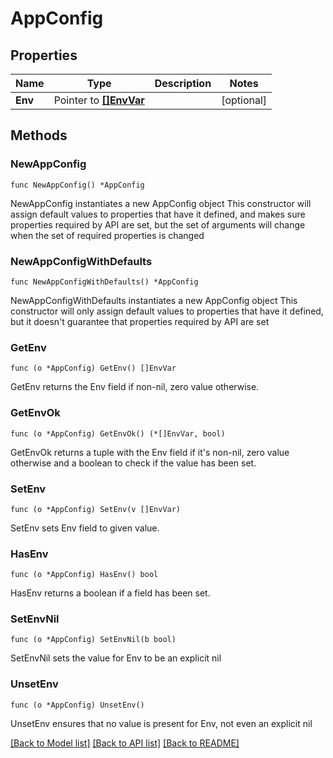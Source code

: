 # AppConfig

## Properties

Name | Type | Description | Notes
------------ | ------------- | ------------- | -------------
**Env** | Pointer to [**[]EnvVar**](EnvVar.md) |  | [optional] 

## Methods

### NewAppConfig

`func NewAppConfig() *AppConfig`

NewAppConfig instantiates a new AppConfig object
This constructor will assign default values to properties that have it defined,
and makes sure properties required by API are set, but the set of arguments
will change when the set of required properties is changed

### NewAppConfigWithDefaults

`func NewAppConfigWithDefaults() *AppConfig`

NewAppConfigWithDefaults instantiates a new AppConfig object
This constructor will only assign default values to properties that have it defined,
but it doesn't guarantee that properties required by API are set

### GetEnv

`func (o *AppConfig) GetEnv() []EnvVar`

GetEnv returns the Env field if non-nil, zero value otherwise.

### GetEnvOk

`func (o *AppConfig) GetEnvOk() (*[]EnvVar, bool)`

GetEnvOk returns a tuple with the Env field if it's non-nil, zero value otherwise
and a boolean to check if the value has been set.

### SetEnv

`func (o *AppConfig) SetEnv(v []EnvVar)`

SetEnv sets Env field to given value.

### HasEnv

`func (o *AppConfig) HasEnv() bool`

HasEnv returns a boolean if a field has been set.

### SetEnvNil

`func (o *AppConfig) SetEnvNil(b bool)`

 SetEnvNil sets the value for Env to be an explicit nil

### UnsetEnv
`func (o *AppConfig) UnsetEnv()`

UnsetEnv ensures that no value is present for Env, not even an explicit nil

[[Back to Model list]](../README.md#documentation-for-models) [[Back to API list]](../README.md#documentation-for-api-endpoints) [[Back to README]](../README.md)


